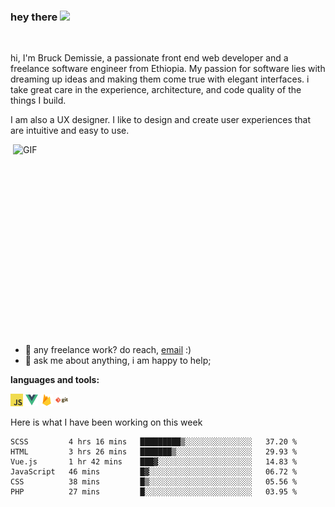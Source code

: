 ### hey there <img src="https://media.giphy.com/media/hvRJCLFzcasrR4ia7z/giphy.gif" width="25px">       

<br />

hi, I'm Bruck Demissie, a passionate  front end  web developer and a freelance software engineer from Ethiopia. My passion for software lies with dreaming up ideas and making them come true with elegant interfaces. i take great care in the experience, architecture, and code quality of the things I build.

I am also a UX designer. I like to design and create user experiences that are intuitive and easy to use.


  <img align="right" alt="GIF" src="https://github.com/abhisheknaiidu/abhisheknaiidu/blob/master/code.gif?raw=true" width="500" height="320" />
  
- 💼 any freelance work? do reach, [email](mailto:brucktafesse25@gmail.com) :)
- 💬 ask me about anything, i am happy to help;

**languages and tools:**  

<code><img height="20" src="https://raw.githubusercontent.com/github/explore/80688e429a7d4ef2fca1e82350fe8e3517d3494d/topics/javascript/javascript.png"></code>
<code><img height="20" src="https://raw.githubusercontent.com/github/explore/80688e429a7d4ef2fca1e82350fe8e3517d3494d/topics/vue/vue.png"></code>
<code><img height="20" src="https://raw.githubusercontent.com/github/explore/80688e429a7d4ef2fca1e82350fe8e3517d3494d/topics/firebase/firebase.png"></code>
<code><img height="20" src="https://raw.githubusercontent.com/github/explore/80688e429a7d4ef2fca1e82350fe8e3517d3494d/topics/git/git.png"></code>


Here is what I have been working on this week
<!--START_SECTION:waka-->

```text
SCSS         4 hrs 16 mins   █████████▒░░░░░░░░░░░░░░░   37.20 %
HTML         3 hrs 26 mins   ███████▒░░░░░░░░░░░░░░░░░   29.93 %
Vue.js       1 hr 42 mins    ███▓░░░░░░░░░░░░░░░░░░░░░   14.83 %
JavaScript   46 mins         █▓░░░░░░░░░░░░░░░░░░░░░░░   06.72 %
CSS          38 mins         █▒░░░░░░░░░░░░░░░░░░░░░░░   05.56 %
PHP          27 mins         █░░░░░░░░░░░░░░░░░░░░░░░░   03.95 %
```

<!--END_SECTION:waka-->
